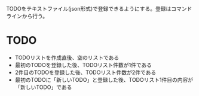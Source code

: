 TODOをテキストファイル(json形式)で登録できるようにする。登録はコマンドラインから行う。
# TODO

* TODOリストを作成直後、空のリストである
* 最初のTODOを登録した後、TODOリスト件数が1件である
* 2件目のTODOを登録した後、TODOリスト件数が2件である
* 最初のTODOに「新しいTODO」と登録した後、TODOリスト1件目の内容が「新しいTODO」である

